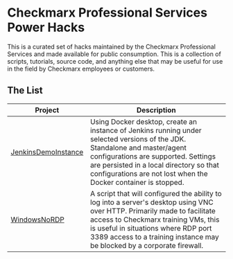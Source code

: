 # Checkmarx Professional Services Power Hacks

This is a curated set of hacks maintained by the Checkmarx Professional Services and made available for public consumption.  This is a collection of scripts, tutorials, source code, and anything else that may be useful for use in the field by Checkmarx employees or customers.

## The List

Project | Description
--------|------------
[JenkinsDemoInstance](JenkinsDemoInstance) | Using Docker desktop, create an instance of Jenkins running under selected versions of the JDK.  Standalone and master/agent configurations are supported.  Settings are persisted in a local directory so that configurations are not lost when the Docker container is stopped.
[WindowsNoRDP](WindowsNoRDP) | A script that will configured the ability to log into a server's desktop using VNC over HTTP.  Primarily made to facilitate access to Checkmarx training VMs, this is useful in situations where RDP port 3389 access to a training instance may be blocked by a corporate firewall.